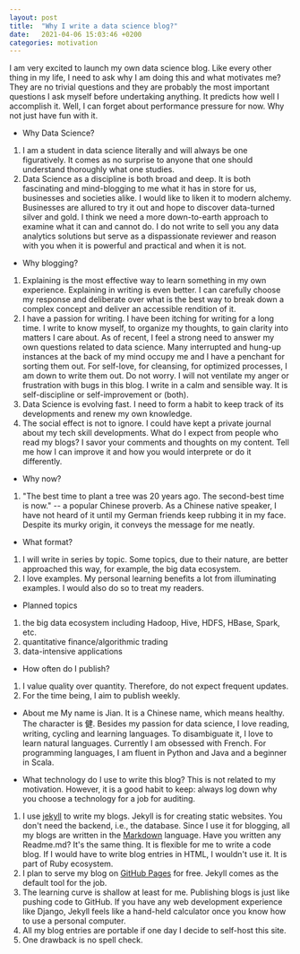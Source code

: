 ```yaml
---
layout: post
title:  "Why I write a data science blog?"
date:   2021-04-06 15:03:46 +0200
categories: motivation
---
```

I am very excited to launch my own data science blog. Like every other thing 
in my life, I need to ask why I am doing this and what motivates me? 
They are no trivial questions and they are probably the most important questions I ask myself before undertaking anything. It predicts how well I accomplish it. Well, I can forget about performance pressure for now. Why not just have fun with it.

* Why Data Science?
1. I am a student in data science literally and will always be one figuratively. It comes as no surprise to anyone that one should understand thoroughly what one studies. 
2. Data Science as a discipline is both broad and deep. It is both fascinating and mind-blogging to me what it has in store for us, businesses and societies alike. 
I would like to liken it to modern alchemy. 
Businesses are allured to try it out and hope to discover data-turned silver and gold. 
I think we need a more down-to-earth approach to examine what it can and cannot do. I do not write to sell you any data analytics solutions but serve as a dispassionate reviewer and reason with you when it is powerful and practical and when it is not.       

* Why blogging?
1. Explaining is the most effective way to learn something in my own experience. Explaining in writing is even better. I can carefully choose my response and deliberate over what is the best way to break down a complex concept and deliver an accessible rendition of it. 
2. I have a passion for writing. I have been itching for writing for a long time. I write to know myself, to organize my thoughts, to gain clarity into matters I care about. As of recent, I feel a strong need to answer my own questions related to data science. Many interrupted and hung-up instances at the back of my mind occupy me and I have a penchant for sorting them out. For self-love, for cleansing, for optimized processes, I am down to write them out. Do not worry. I will not ventilate my anger or frustration with bugs in this blog. I write in a calm and sensible way. It is self-discipline or self-improvement or (both). 
3. Data Science is evolving fast. I need to form a habit to keep track of its developments and renew my own knowledge.
4. The social effect is not to ignore. I could have kept a private journal about my tech skill developments. What do I expect from people who read my blogs? I savor your comments and thoughts on my content. Tell me how I can improve it and how you would interprete or do it differently. 

* Why now?
1. "The best time to plant a tree was 20 years ago. The second-best time is now." -- a popular Chinese proverb. As a Chinese native speaker, I have not heard of it until my German friends keep rubbing it in my face. Despite its murky origin, it conveys the message for me neatly. 

* What format?
1. I will write in series by topic. Some topics, due to their nature, are better approached this way, for example, the big data ecosystem.
2. I love examples. My personal learning benefits a lot from illuminating examples. I would also do so to treat my readers.

* Planned topics
1. the big data ecosystem including Hadoop, Hive, HDFS, HBase, Spark, etc.
2. quantitative finance/algorithmic trading
3. data-intensive applications

* How often do I publish? 
1. I value quality over quantity. Therefore, do not expect frequent updates.
2. For the time being, I aim to publish weekly. 

* About me
My name is Jian. It is a Chinese name, which means healthy. The character is 健.
Besides my passion for data science, I love reading, writing, cycling and learning languages. 
To disambiguate it, I love to learn natural languages. Currently I am obsessed with French.
For programming languages, I am fluent in Python and Java and a beginner in Scala.  

* What technology do I use to write this blog?
This is not related to my motivation. However, it is a good habit to keep: always log down why you choose a technology for a job for auditing.
1. I use [jekyll](https://jekyllrb.com/) to write my blogs. Jekyll is for creating static websites. You don't need the backend, i.e., the database. Since I use it for blogging, all my blogs are written in the [Markdown](https://www.markdownguide.org/) language. Have you written any Readme.md? It's the same thing. It is flexible for me to write a code blog. If I would have to write blog entries in HTML, I wouldn't use it. It is part of Ruby ecosystem.
2. I plan to serve my blog on [GitHub Pages](https://pages.github.com/) for free. Jekyll comes as the default tool for the job. 
3. The learning curve is shallow at least for me. Publishing blogs is just like pushing code to GitHub. If you have any web development experience like Django, Jekyll feels like a hand-held calculator once you know how to use a personal computer.
4. All my blog entries are portable if one day I decide to self-host this site.
5. One drawback is no spell check. 
